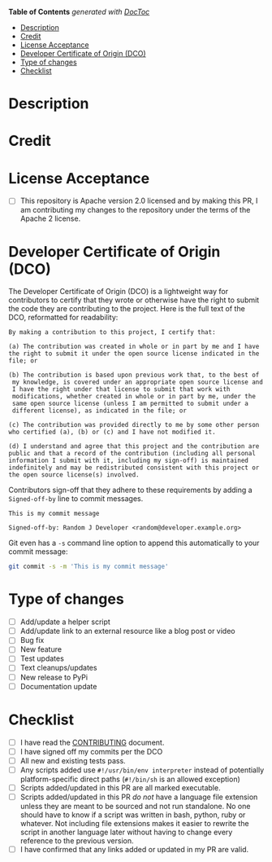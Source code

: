 <!-- START doctoc generated TOC please keep comment here to allow auto update -->
<!-- DON'T EDIT THIS SECTION, INSTEAD RE-RUN doctoc TO UPDATE -->
**Table of Contents**  *generated with [DocToc](https://github.com/thlorenz/doctoc)*

- [Description](#description)
- [Credit](#credit)
- [License Acceptance](#license-acceptance)
- [Developer Certificate of Origin (DCO)](#developer-certificate-of-origin-dco)
- [Type of changes](#type-of-changes)
- [Checklist](#checklist)

<!-- END doctoc generated TOC please keep comment here to allow auto update -->

<!-- Provide a general summary of your changes in the Title above -->

# Description

<!-- Describe your changes in detail -->

# Credit
<!-- Releases are announced on Mastodon. In order for me to credit people properly, -->
<!-- if you have a mastodon account, please put it here to have it mentioned in the -->
<!-- release announcement. If there's another way you want to be credited, please   -->
<!-- add details here. -->

# License Acceptance

- [ ] This repository is Apache version 2.0 licensed and by making this PR, I am contributing my changes to the repository under the terms of the Apache 2 license.

# Developer Certificate of Origin (DCO)

The Developer Certificate of Origin (DCO) is a lightweight way for contributors to certify that they wrote or otherwise have the right to submit the code they are contributing to the project. Here is the full text of the DCO, reformatted for readability:

    By making a contribution to this project, I certify that:

    (a) The contribution was created in whole or in part by me and I have
    the right to submit it under the open source license indicated in the
    file; or

    (b) The contribution is based upon previous work that, to the best of
     my knowledge, is covered under an appropriate open source license and
     I have the right under that license to submit that work with
     modifications, whether created in whole or in part by me, under the
     same open source license (unless I am permitted to submit under a
     different license), as indicated in the file; or

    (c) The contribution was provided directly to me by some other person
    who certified (a), (b) or (c) and I have not modified it.

    (d) I understand and agree that this project and the contribution are
    public and that a record of the contribution (including all personal
    information I submit with it, including my sign-off) is maintained
    indefinitely and may be redistributed consistent with this project or
    the open source license(s) involved.

Contributors sign-off that they adhere to these requirements by adding a `Signed-off-by` line to commit messages.

```
This is my commit message

Signed-off-by: Random J Developer <random@developer.example.org>
```

Git even has a `-s` command line option to append this automatically to your commit message:

```sh
git commit -s -m 'This is my commit message'
```

# Type of changes

<!-- What types of changes does your submission introduce? Put an `x` in all the boxes that apply: [x] -->

- [ ] Add/update a helper script
- [ ] Add/update link to an external resource like a blog post or video
- [ ] Bug fix
- [ ] New feature
- [ ] Test updates
- [ ] Text cleanups/updates
- [ ] New release to PyPi
- [ ] Documentation update

# Checklist

<!-- Go over all the following points, and put an `x` in all the boxes that apply. [x] -->
<!-- If you're unsure about any of these, don't hesitate to ask. I'm happy to help! -->

- [ ] I have read the [CONTRIBUTING](https://github.com/unixorn/ha-mqtt-discovery/blob/main/Contributing.md) document.
- [ ] I have signed off my commits per the DCO
- [ ] All new and existing tests pass.
- [ ] Any scripts added use `#!/usr/bin/env interpreter` instead of potentially platform-specific direct paths (`#!/bin/sh` is an allowed exception)
- [ ] Scripts added/updated in this PR are all marked executable.
- [ ] Scripts added/updated in this PR _do not_ have a language file extension unless they are meant to be sourced and not run standalone. No one should have to know if a script was written in bash, python, ruby or whatever. Not including file extensions makes it easier to rewrite the script in another language later without having to change every reference to the previous version.
- [ ] I have confirmed that any links added or updated in my PR are valid.
